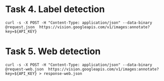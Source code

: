 # Task 4. Label detection

```
curl -s -X POST -H "Content-Type: application/json" --data-binary @request.json  https://vision.googleapis.com/v1/images:annotate?key=${API_KEY}
```

# Task 5. Web detection

```
curl -s -X POST -H "Content-Type: application/json" --data-binary @request-web.json  https://vision.googleapis.com/v1/images:annotate?key=${API_KEY} > response-web.json
```